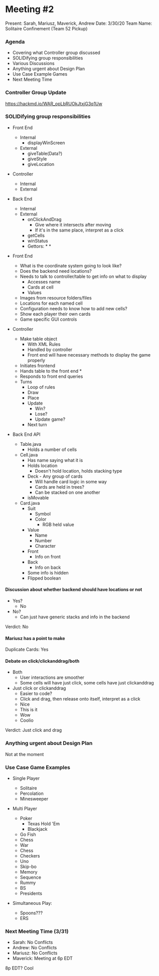 # Meeting #2
Present: Sarah, Mariusz, Maverick, Andrew
Date: 3/30/20
Team Name: Solitaire Confinement (Team 52 Pickup)

### Agenda
* Covering what Controller group discussed
* SOLIDifying group responsibilities 
* Various Discussions
* Anything urgent about Design Plan
* Use Case Example Games
* Next Meeting Time

### Controller Group Update
https://hackmd.io/WAR_opLbRUOkJtxjG3q1Uw

### SOLIDifying group responsibilities
* Front End
    * Internal
        * displayWinScreen
    * External
        * giveTable(Data?)
        * giveStyle
        * giveLocation
* Controller
    * Internal
    * External
* Back End
    * Internal
    * External
        * onClickAndDrag
            * Give where it intersects after moving
            * If it's in the same place, interpret as a click
        * getCells
        * winStatus
        * Gettors:
            * 
            * 

* Front End
    * What is the coordinate system going to look like?
    * Does the backend need locations?
    * Needs to talk to controller/table to get info on what to display
        * Accesses name
        * Cards at cell
        * Values
    * Images from resource folders/files
    * Locations for each named cell
    * Configuration needs to know how to add new cells?
    * Show each player their own cards
    * Game specific GUI controls

* Controller
    * Make table object
        * With XML Rules
        * Handled by controller
        * Front end will have necessary methods to display the game properly
    * Initiates frontend
    * Hands table to the front end
        * 
    * Responds to front end queries
    * Turns
        * Loop of rules
        * Draw
        * Place
        * Update
            * Win?
            * Lose?
            * Update game?
        * Next turn

* Back End API
    * Table.java
        * Holds a number of cells
    * Cell.java
        * Has name saying what it is
        * Holds location
            * Doesn't hold location, holds stacking type
        * Deck - Any group of cards
            * Will handle card logic in some way
            * Cards are held in trees?
            * Can be stacked on one another
        * isMovable
    * Card.java
        * Suit
            * Symbol
            * Color
                * RGB held value
        * Value
            * Name
            * Number
            * Character
        * Front
            * Info on front
        * Back
            * Info on back
        * Some info is hidden
        * Flipped boolean

#### Discussion about whether backend should have locations or not
* Yes?
    * No
* No?
    * Can just have generic stacks and info in the backend

Verdict: No

#### Mariusz has a point to make

Duplicate Cards: Yes

#### Debate on click/clickanddrag/both
* Both
    * User interactions are smoother
    * Some cells will have just click, some cells have just clickanddrag
* Just click or clickanddrag
    * Easier to code?
    * Click and drag, then release onto itself, interpret as a click
    * Nice
    * This is it 
    * Wow
    * Coolio

Verdict: Just click and drag

### Anything urgent about Design Plan
Not at the moment

### Use Case Game Examples
* Single Player
    * Solitaire
    * Percolation
    * Minesweeper

* Multi Player
    * Poker
        * Texas Hold 'Em
        * Blackjack
    * Go Fish
    * Chess
    * War
    * Chess
    * Checkers
    * Uno
    * Skip-bo
    * Memory
    * Sequence
    * Rummy
    * BS
    * Presidents

* Simultaneous Play:
    * Spoons???
    * ERS


### Next Meeting Time (3/31)
* Sarah: No Conflicts
* Andrew: No Conflicts
* Mariusz: No Conflicts
* Maverick: Meeting at 6p EDT

8p EDT? Cool